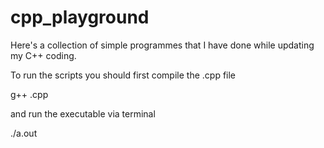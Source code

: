 # cpp_playground

Here's a collection of simple programmes that I have done while updating my C++ coding.

To run the scripts you should first compile the .cpp file

g++ <filename>.cpp
  
and run the executable via terminal

./a.out

